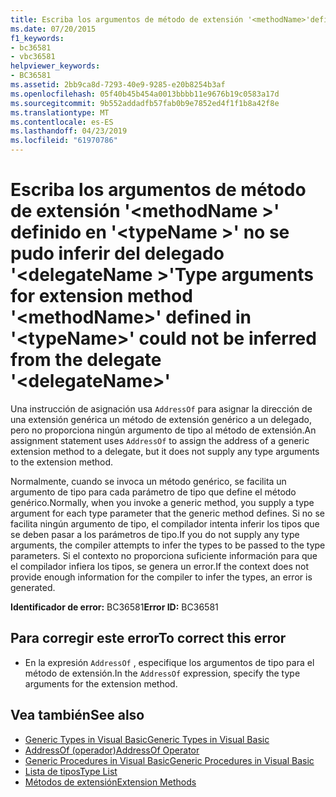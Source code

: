 ```yaml
---
title: Escriba los argumentos de método de extensión '<methodName>'definido en'<typeName>'no se pudo inferir del delegado'<delegateName>'
ms.date: 07/20/2015
f1_keywords:
- bc36581
- vbc36581
helpviewer_keywords:
- BC36581
ms.assetid: 2bb9ca8d-7293-40e9-9285-e20b8254b3af
ms.openlocfilehash: 05f40b45b454a0013bbbb11e9676b19c0583a17d
ms.sourcegitcommit: 9b552addadfb57fab0b9e7852ed4f1f1b8a42f8e
ms.translationtype: MT
ms.contentlocale: es-ES
ms.lasthandoff: 04/23/2019
ms.locfileid: "61970786"
---
```

# <a name="type-arguments-for-extension-method-methodname-defined-in-typename-could-not-be-inferred-from-the-delegate-delegatename"></a><span data-ttu-id="0007d-102">Escriba los argumentos de método de extensión '\<methodName >' definido en '\<typeName >' no se pudo inferir del delegado '\<delegateName >'</span><span class="sxs-lookup"><span data-stu-id="0007d-102">Type arguments for extension method '\<methodName>' defined in '\<typeName>' could not be inferred from the delegate '\<delegateName>'</span></span>

<span data-ttu-id="0007d-103">Una instrucción de asignación usa `AddressOf` para asignar la dirección de una extensión genérica un método de extensión genérico a un delegado, pero no proporciona ningún argumento de tipo al método de extensión.</span><span class="sxs-lookup"><span data-stu-id="0007d-103">An assignment statement uses `AddressOf` to assign the address of a generic extension method to a delegate, but it does not supply any type arguments to the extension method.</span></span>

<span data-ttu-id="0007d-104">Normalmente, cuando se invoca un método genérico, se facilita un argumento de tipo para cada parámetro de tipo que define el método genérico.</span><span class="sxs-lookup"><span data-stu-id="0007d-104">Normally, when you invoke a generic method, you supply a type argument for each type parameter that the generic method defines.</span></span> <span data-ttu-id="0007d-105">Si no se facilita ningún argumento de tipo, el compilador intenta inferir los tipos que se deben pasar a los parámetros de tipo.</span><span class="sxs-lookup"><span data-stu-id="0007d-105">If you do not supply any type arguments, the compiler attempts to infer the types to be passed to the type parameters.</span></span> <span data-ttu-id="0007d-106">Si el contexto no proporciona suficiente información para que el compilador infiera los tipos, se genera un error.</span><span class="sxs-lookup"><span data-stu-id="0007d-106">If the context does not provide enough information for the compiler to infer the types, an error is generated.</span></span>

<span data-ttu-id="0007d-107">**Identificador de error:** BC36581</span><span class="sxs-lookup"><span data-stu-id="0007d-107">**Error ID:** BC36581</span></span>

## <a name="to-correct-this-error"></a><span data-ttu-id="0007d-108">Para corregir este error</span><span class="sxs-lookup"><span data-stu-id="0007d-108">To correct this error</span></span>

- <span data-ttu-id="0007d-109">En la expresión `AddressOf` , especifique los argumentos de tipo para el método de extensión.</span><span class="sxs-lookup"><span data-stu-id="0007d-109">In the `AddressOf` expression, specify the type arguments for the extension method.</span></span>

## <a name="see-also"></a><span data-ttu-id="0007d-110">Vea también</span><span class="sxs-lookup"><span data-stu-id="0007d-110">See also</span></span>

- [<span data-ttu-id="0007d-111">Generic Types in Visual Basic</span><span class="sxs-lookup"><span data-stu-id="0007d-111">Generic Types in Visual Basic</span></span>](../../visual-basic/programming-guide/language-features/data-types/generic-types.md)
- [<span data-ttu-id="0007d-112">AddressOf (operador)</span><span class="sxs-lookup"><span data-stu-id="0007d-112">AddressOf Operator</span></span>](../../visual-basic/language-reference/operators/addressof-operator.md)
- [<span data-ttu-id="0007d-113">Generic Procedures in Visual Basic</span><span class="sxs-lookup"><span data-stu-id="0007d-113">Generic Procedures in Visual Basic</span></span>](../../visual-basic/programming-guide/language-features/data-types/generic-procedures.md)
- [<span data-ttu-id="0007d-114">Lista de tipos</span><span class="sxs-lookup"><span data-stu-id="0007d-114">Type List</span></span>](../../visual-basic/language-reference/statements/type-list.md)
- [<span data-ttu-id="0007d-115">Métodos de extensión</span><span class="sxs-lookup"><span data-stu-id="0007d-115">Extension Methods</span></span>](../../visual-basic/programming-guide/language-features/procedures/extension-methods.md)
